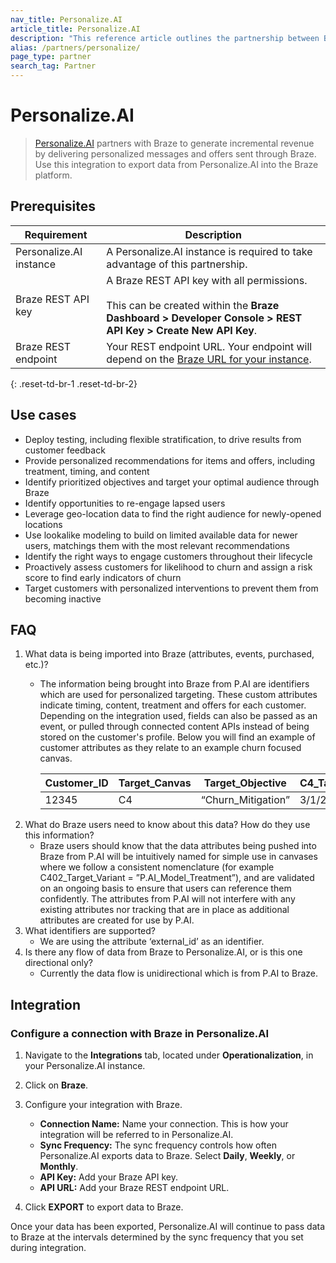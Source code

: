 ```yaml
---
nav_title: Personalize.AI
article_title: Personalize.AI
description: "This reference article outlines the partnership between Braze and Personalize.AI, an AI-based SaaS business platform that drives revenue growth from personalized recommendations."
alias: /partners/personalize/
page_type: partner
search_tag: Partner
---
```


# Personalize.AI

> [Personalize.AI](https://www.zs.com/solutions/artificial-intelligence-and-analytics/personalize-ai/) partners with Braze to generate incremental revenue by delivering personalized messages and offers sent through Braze. Use this integration to export data from Personalize.AI into the Braze platform.

## Prerequisites

| Requirement             | Description                                                                                                                                                     |
| ----------------------- | --------------------------------------------------------------------------------------------------------------------------------------------------------------- |
| Personalize.AI instance | A Personalize.AI instance is required to take advantage of this partnership.                                                                                    |
| Braze REST API key      | A Braze REST API key with all permissions. <br><br>This can be created within the **Braze Dashboard > Developer Console > REST API Key > Create New API Key**. |
| Braze REST endpoint     | Your REST endpoint URL. Your endpoint will depend on the [Braze URL for your instance][1].                                                                      |
{: .reset-td-br-1 .reset-td-br-2}

## Use cases

* Deploy testing, including flexible stratification, to drive results from customer feedback
* Provide personalized recommendations for items and offers, including treatment, timing, and content
* Identify prioritized objectives and target your optimal audience through Braze
* Identify opportunities to re-engage lapsed users
* Leverage geo-location data to find the right audience for newly-opened locations
* Use lookalike modeling to build on limited available data for newer users, matchings them with the most relevant recommendations
* Identify the right ways to engage customers throughout their lifecycle 
* Proactively assess customers for likelihood to churn and assign a risk score to find early indicators of churn
* Target customers with personalized interventions to prevent them from becoming inactive

## FAQ

1. What data is being imported into Braze (attributes, events, purchased, etc.)?
    * The information being brought into Braze from P.AI are identifiers which are used for personalized targeting. These custom attributes indicate timing, content, treatment and offers for each customer. Depending on the integration used, fields can also be passed as an event, or pulled through connected content APIs instead of being stored on the customer's profile. Below you will find an example of customer attributes as they relate to an example churn focused canvas.

        | Customer_ID | Target_Canvas | Target_Objective   | C4_Target_Date | C4_Target_Variant | C4_Treatment | C4_Offer_Value | C4_Item_Recom     | C4_Subject_Line |
        | ----------- | ------------- | ------------------ | -------------- | ----------------- | ------------ | -------------- | --------------- | --------------- |
        | 12345       | C4            | “Churn_Mitigation” | 3/1/2023       | Treatment         | “P.AI_Model” | $3             | “Caesar   Salad” | “We miss you”   |
2.	What do Braze users need to know about this data? How do they use this information?
    * Braze users should know that the data attributes being pushed into Braze from P.AI will be intuitively named for simple use in canvases where we follow a consistent nomenclature (for example C402_Target_Variant = ”P.AI_Model_Treatment”), and are validated on an ongoing basis to ensure that users can reference them confidently.  The attributes from P.AI will not interfere with any existing attributes nor tracking that are in place as additional attributes are created for use by P.AI.
3.	What identifiers are supported?
    * We are using the attribute ‘external_id’ as an identifier.
4.	Is there any flow of data from Braze to Personalize.AI, or is this one directional only?
    * Currently the data flow is unidirectional which is from P.AI to Braze.



## Integration

### Configure a connection with Braze in Personalize.AI

1. Navigate to the **Integrations** tab, located under **Operationalization**, in your Personalize.AI instance.
2. Click on **Braze**. 
3. Configure your integration with Braze.

    * **Connection Name:** Name your connection. This is how your integration will be referred to in Personalize.AI.
    * **Sync Frequency:** The sync frequency controls how often Personalize.AI exports data to Braze. Select **Daily**, **Weekly**, or **Monthly**. 
    * **API Key:** Add your Braze API key.
    * **API URL:** Add your Braze REST endpoint URL.

4. Click **EXPORT** to export data to Braze.

Once your data has been exported, Personalize.AI will continue to pass data to Braze at the intervals determined by the sync frequency that you set during integration.

[1]: {{site.baseurl}}/developer_guide/rest_api/basics/#endpoints

